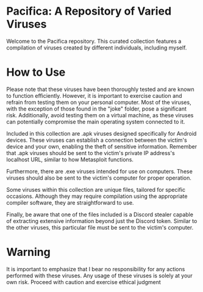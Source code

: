 
# Pacifica: A Repository of Varied Viruses

Welcome to the Pacifica repository. This curated collection features a compilation of viruses created by different individuals, including myself.

# How to Use

Please note that these viruses have been thoroughly tested and are known to function efficiently. However, it is important to exercise caution and refrain from testing them on your personal computer. Most of the viruses, with the exception of those found in the "joke" folder, pose a significant risk. Additionally, avoid testing them on a virtual machine, as these viruses can potentially compromise the main operating system connected to it.

Included in this collection are .apk viruses designed specifically for Android devices. These viruses can establish a connection between the victim's device and your own, enabling the theft of sensitive information. Remember that .apk viruses should be sent to the victim's private IP address's localhost URL, similar to how Metasploit functions.

Furthermore, there are .exe viruses intended for use on computers. These viruses should also be sent to the victim's computer for proper operation.

Some viruses within this collection are unique files, tailored for specific occasions. Although they may require compilation using the appropriate compiler software, they are straightforward to use.

Finally, be aware that one of the files included is a Discord stealer capable of extracting extensive information beyond just the Discord token. Similar to the other viruses, this particular file must be sent to the victim's computer.

# Warning

It is important to emphasize that I bear no responsibility for any actions performed with these viruses. Any usage of these viruses is solely at your own risk. Proceed with caution and exercise ethical judgment
